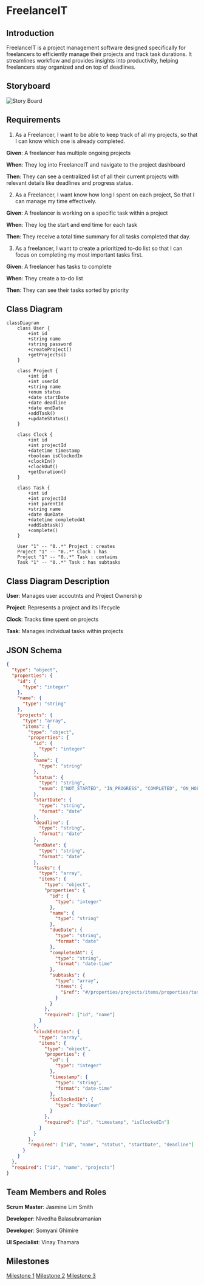 # FreelanceIT

## Introduction

FreelanceIT is a project management software designed specifically for freelancers to efficiently manage their projects and track task durations. It streamlines workflow and provides insights into productivity, helping freelancers stay organized and on top of deadlines. ​

## Storyboard
![Story Board](https://github.com/user-attachments/assets/d721d838-53cd-4a4e-855b-760c5fe63300)

## Requirements

1. As a Freelancer, I want to be able to keep track of all my projects, so that I can know which one is already completed.
   
**Given**: A freelancer has multiple ongoing projects

**When**: They log into FreelanceIT and navigate to the project dashboard

**Then**: They can see a centralized list of all their current projects with relevant details like deadlines and progress status.

2. As a Freelancer, I want know how long I spent on each project, So that I can manage my time effectively.
   
**Given**: A freelancer is working on a specific task within a project

**When**: They log the start and end time for each task

**Then**: They receive a total time summary for all tasks completed that day.

3. As a freelancer, I want to create a prioritized to-do list so that I can focus on completing my most important tasks first.
   
**Given**: A freelancer has tasks to complete

**When**: They create a to-do list

**Then**: They can see their tasks sorted by priority

## Class Diagram
```mermaid
classDiagram
    class User {
        +int id
        +string name
        +string password
        +createProject()
        +getProjects()
    }

    class Project {
        +int id
        +int userId
        +string name
        +enum status
        +date startDate
        +date deadline
        +date endDate
        +addTask()
        +updateStatus()
    }

    class Clock {
        +int id
        +int projectId
        +datetime timestamp
        +boolean isClockedIn
        +clockIn()
        +clockOut()
        +getDuration()
    }

    class Task {
        +int id
        +int projectId
        +int parentId
        +string name
        +date dueDate
        +datetime completedAt
        +addSubtask()
        +complete()
    }

    User "1" -- "0..*" Project : creates
    Project "1" -- "0..*" Clock : has
    Project "1" -- "0..*" Task : contains
    Task "1" -- "0..*" Task : has subtasks
```

## Class Diagram Description
**User**: Manages user accoutnts and Project Ownership

**Project**: Represents a project and its lifecycle

**Clock**: Tracks time spent on projects

**Task**: Manages individual tasks within projects

## JSON Schema
```json
{
  "type": "object",
  "properties": {
    "id": {
      "type": "integer"
    },
    "name": {
      "type": "string"
    },
    "projects": {
      "type": "array",
      "items": {
        "type": "object",
        "properties": {
          "id": {
            "type": "integer"
          },
          "name": {
            "type": "string"
          },
          "status": {
            "type": "string",
            "enum": ["NOT_STARTED", "IN_PROGRESS", "COMPLETED", "ON_HOLD"]
          },
          "startDate": {
            "type": "string",
            "format": "date"
          },
          "deadline": {
            "type": "string",
            "format": "date"
          },
          "endDate": {
            "type": "string",
            "format": "date"
          },
          "tasks": {
            "type": "array",
            "items": {
              "type": "object",
              "properties": {
                "id": {
                  "type": "integer"
                },
                "name": {
                  "type": "string"
                },
                "dueDate": {
                  "type": "string",
                  "format": "date"
                },
                "completedAt": {
                  "type": "string",
                  "format": "date-time"
                },
                "subtasks": {
                  "type": "array",
                  "items": {
                    "$ref": "#/properties/projects/items/properties/tasks/items"
                  }
                }
              },
              "required": ["id", "name"]
            }
          },
          "clockEntries": {
            "type": "array",
            "items": {
              "type": "object",
              "properties": {
                "id": {
                  "type": "integer"
                },
                "timestamp": {
                  "type": "string",
                  "format": "date-time"
                },
                "isClockedIn": {
                  "type": "boolean"
                }
              },
              "required": ["id", "timestamp", "isClockedIn"]
            }
          }
        },
        "required": ["id", "name", "status", "startDate", "deadline"]
      }
    }
  },
  "required": ["id", "name", "projects"]
}
```

## Team Members and Roles

**Scrum Master**​: Jasmine Lim Smith

**Developer**:​ Nivedha Balasubramanian

**Developer**​: Somyani Ghimire

**UI Specialist**: Vinay Thamara

## Milestones
[Milestone 1](https://github.com/FreelanceIT-IT4045C002/FreelanceIT/milestone/1)
[Milestone 2](https://github.com/FreelanceIT-IT4045C002/FreelanceIT/milestone/2)
[Milestone 3](https://github.com/FreelanceIT-IT4045C002/FreelanceIT/milestone/3)

